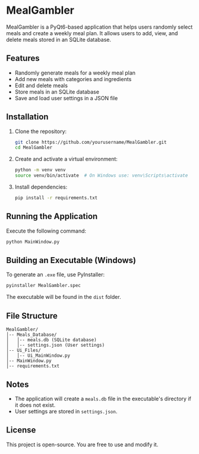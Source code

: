 # MealGambler

MealGambler is a PyQt6-based application that helps users randomly select meals and create a weekly meal plan. It allows users to add, view, and delete meals stored in an SQLite database.

## Features
- Randomly generate meals for a weekly meal plan
- Add new meals with categories and ingredients
- Edit and delete meals
- Store meals in an SQLite database
- Save and load user settings in a JSON file

## Installation

1. Clone the repository:
   ```sh
   git clone https://github.com/yourusername/MealGambler.git
   cd MealGambler
   ```

2. Create and activate a virtual environment:
   ```sh
   python -m venv venv
   source venv/bin/activate  # On Windows use: venv\Scripts\activate
   ```

3. Install dependencies:
   ```sh
   pip install -r requirements.txt
   ```

## Running the Application

Execute the following command:
```sh
python MainWindow.py
```

## Building an Executable (Windows)

To generate an `.exe` file, use PyInstaller:
```sh
pyinstaller MealGambler.spec
```
The executable will be found in the `dist` folder.

## File Structure
```
MealGambler/
│-- Meals_Database/
│   │-- meals.db (SQLite database)
│   │-- settings.json (User settings)
│-- Ui_Files/
│   │-- Ui_MainWindow.py
│-- MainWindow.py
│-- requirements.txt
```

## Notes
- The application will create a `meals.db` file in the executable's directory if it does not exist.
- User settings are stored in `settings.json`.

## License
This project is open-source. You are free to use and modify it.


